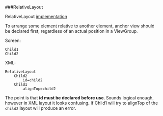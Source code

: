 ###RelativeLayout

RelativeLayout [implementation](https://android.googlesource.com/platform/frameworks/base/+/refs/heads/master/core/java/android/widget/RelativeLayout.java)

To arrange some element relative to another element, anchor view should be declared first, regardless of an actual position in a ViewGroup.

Screen:

```
Child1
Child2
```

XML:

```
RelativeLayout
	Child2
		id=child2
	Child1
		alignTop=child2
```

The point is that **id must be declared before use**. Sounds logical enough, however in XML layout it looks confusing. If Child1 will try to alignTop of the `child2` layout will produce an error.
